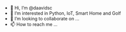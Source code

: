- 👋 Hi, I’m @daavidsc
- 👀 I’m interested in Python, IoT, Smart Home and Golf
- 💞️ I’m looking to collaborate on ...
- 📫 How to reach me ...

<!---
daavidsc/daavidsc is a ✨ special ✨ repository because its `README.md` (this file) appears on your GitHub profile.
You can click the Preview link to take a look at your changes.
--->
